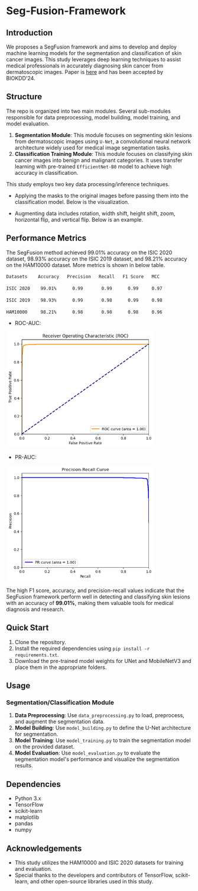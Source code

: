 # Seg-Fusion-Framework

## Introduction

We proposes a SegFusion framework and aims to develop and deploy machine learning models for the segmentation and classification of skin cancer images. This study leverages deep learning techniques to assist medical professionals in accurately diagnosing skin cancer from dermatoscopic images. Paper is [here](https://arxiv.org/pdf/2408.00772) and has been accepted by BIOKDD'24.

## Structure

The repo is organized into two main modules. Several sub-modules responsible for data preprocessing, model building, model training, and model evaluation.

1. **Segmentation Module**: This module focuses on segmenting skin lesions from dermatoscopic images using `U-Net`, a convolutional neural network architecture widely used for medical image segmentation tasks.
2. **Classification Training Module**: This module focuses on classifying skin cancer images into benign and malignant categories. It uses transfer learning with pre-trained `EfficientNet-B0` model to achieve high accuracy in classification.

This study employs two key data processing/inference techniques.

- Applying the masks to the original images before passing them into the classification model. Below is the visualization.

- Augmenting data includes rotation, width shift, height shift, zoom, horizontal flip, and vertical flip. Below is an example.

## Performance Metrics
The SegFusion method achieved 99.01% accuracy on the ISIC 2020 dataset, 98.93% accuracy on the ISIC 2019 dataset, and 98.21% accuracy on the HAM10000 dataset. More metrics is shown in below table.

```
Datasets    Accuracy   Precision   Recall   F1 Score   MCC

ISIC 2020    99.01%      0.99       0.99      0.99     0.97

ISIC 2019    98.93%      0.99       0.98      0.99     0.98

HAM10000     98.21%      0.98       0.98      0.98     0.96
```

- ROC-AUC:
<img src="images/Receiver%20Operating%20Characteristic%20ISIC2020.png" width="400" alt="ROC_AUC_curve">

- PR-AUC:
<img src="images/Precision-Recall%20Curve%20ISIC2020.png" width="400" alt="PR_AUC_curve">

The high F1 score, accuracy, and precision-recall values indicate that the SegFusion framework perform well in detecting and classifying skin lesions with an accuracy of **99.01%**, making them valuable tools for medical diagnosis and research.

## Quick Start

1. Clone the repository.
2. Install the required dependencies using `pip install -r requirements.txt`.
3. Download the pre-trained model weights for UNet and MobileNetV3 and place them in the appropriate folders.

## Usage

### Segmentation/Classification Module

1. **Data Preprocessing**: Use `data_preprocessing.py` to load, preprocess, and augment the segmentation data.
2. **Model Building**: Use `model_building.py` to define the U-Net architecture for segmentation.
3. **Model Training**: Use `model_training.py` to train the segmentation model on the provided dataset.
4. **Model Evaluation**: Use `model_evaluation.py` to evaluate the segmentation model's performance and visualize the segmentation results.

## Dependencies

- Python 3.x
- TensorFlow
- scikit-learn
- matplotlib
- pandas
- numpy

## Acknowledgements

- This study utilizes the HAM10000 and ISIC 2020 datasets for training and evaluation.
- Special thanks to the developers and contributors of TensorFlow, scikit-learn, and other open-source libraries used in this study.
